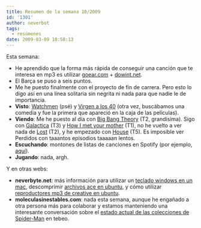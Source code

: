 ```yaml
---
title: Resumen de la semana 10/2009
id: '1301'
author: neverbot
tags:
  - resúmenes
date: 2009-03-09 10:58:13
---
```


Esta semana:

*   He aprendido que la forma más rápida de conseguir una canción que te interesa en mp3 es utilizar [goear.com](http://www.goear.com/index.php) + [dowint.net](http://dowint.net/).
*   El Barça se puso a seis puntos.
*   Me he puesto finalmente con el proyecto de fin de carrera. Pero esto lo digo así en una línea solitaria sin negrita ni nada para que nadie le de importancia.
*   **Visto**: [Watchmen](https://neverbot.com/tebeos/watchmen-otro-post-mas-de-los-millones-que-vereis-esta-semana/) (psé) y [Virgen a los 40](http://www.imdb.com/title/tt0405422/) (otra vez, buscábamos una comedia y fue la primera que apareció en la caja de las películas).
*   **Viendo**: Me he puesto al día con [Big Bang Theory](http://www.tv.com/the-big-bang-theory/show/58056/summary.html) (T2, grandísima). Sigo con [Galactica](http://www.tv.com/battlestar-galactica-2003/show/23557/summary.html) (T3) y [How I met your mother](http://www.tv.com/how-i-met-your-mother/show/33700/summary.html) (T1), no he vuelto a ver nada de [Lost](http://www.tv.com/lost/show/24313/summary.html) (T2), y he empezado con [House](http://www.tv.com/house/show/22374/summary.html) (T5). Es imposible ver Perdidos con taaantos episodios taaaaan lentos.
*   **Escuchando**: montones de listas de canciones en Spotify (por ejemplo, [aquí](http://spotifyplaylists.co.uk/)).
*   **Jugando**: nada, argh.

Y en otras webs:

*   **neverbyte.net**: más información para utilizar un [teclado windows en un mac](http://www.neverbyte.net/archivo/mapear-correctamente-las-teclas-de-navegacion-en-la-terminalapp-de-os-x/), descomprimir [archivos ace en ubuntu](http://www.neverbyte.net/archivo/ubuntu-como-descomprimir-archivos-ace/), y cómo utilizar [reproductores mp3 de creative en ubuntu](http://www.neverbyte.net/archivo/ubuntu-como-sincronizar-reproductores-creative-zen-nomad-etc/).
*   **moleculasinestables.com**: nada esta semana, aunque he engañado a otra persona más para colaborar y estamos manteniendo una interesante conversación sobre el [estado actual de las colecciones de Spider-Man](http://www.moleculasinestables.com/archivo/vinetas-clasicas/) en tebeo.